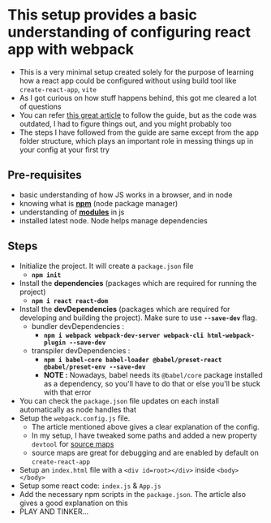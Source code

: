 # This setup provides a basic understanding of configuring react app with webpack

- This is a very minimal setup created solely for the purpose of learning how a react app could be configured without using build tool like `create-react-app`, `vite`
- As I got curious on how stuff happens behind, this got me cleared a lot of questions
- You can refer [this great article](https://www.freecodecamp.org/news/an-intro-to-webpack-what-it-is-and-how-to-use-it-8304ecdc3c60/?utm_source=pocket_mylist) to follow the guide, but as the code was outdated, I had to figure things out, and you might probably too
- The steps I have followed from the guide are same except from the app folder structure, which plays an important role in messing things up in your config at your first try

## Pre-requisites

- basic understanding of how JS works in a browser, and in node
- knowing what is [**npm**](https://www.freecodecamp.org/news/what-is-npm-a-node-package-manager-tutorial-for-beginners/?utm_source=pocket_mylist) (node package manager)
- understanding of [**modules**](https://javascript.info/modules-intro?utm_source=pocket_mylist) in js
- installed latest node. Node helps manage dependencies

## Steps

- Initialize the project. It will create a `package.json` file
  - **`npm init`**
- Install the **dependencies** (packages which are required for running the project)
  - **`npm i react react-dom`**
- Install the **devDependencies** (packages which are required for developing and building the project). Make sure to use **`--save-dev`** flag.
  - bundler devDependencies :
    - **`npm i webpack webpack-dev-server webpack-cli html-webpack-plugin --save-dev`**
  - transpiler devDependencies :
    - **`npm i babel-core babel-loader @babel/preset-react @babel/preset-env --save-dev`**
    - **NOTE :** Nowadays, babel needs its `@babel/core` package installed as a dependency, so you'll have to do that or else you'll be stuck with that error
- You can check the `package.json` file updates on each install automatically as node handles that
- Setup the `webpack.config.js` file.
  - The article mentioned above gives a clear explanation of the config.
  - In my setup, I have tweaked some paths and added a new property `devtool` for [source maps](https://survivejs.com/webpack/building/source-maps/?utm_source=pocket_mylist)
  - source maps are great for debugging and are enabled by default on `create-react-app`
- Setup an `index.html` file with a `<div id=root></div>` inside `<body></body>`
- Setup some react code: `index.js` & `App.js`
- Add the necessary npm scripts in the `package.json`. The article also gives a good explanation on this
- PLAY AND TINKER...

